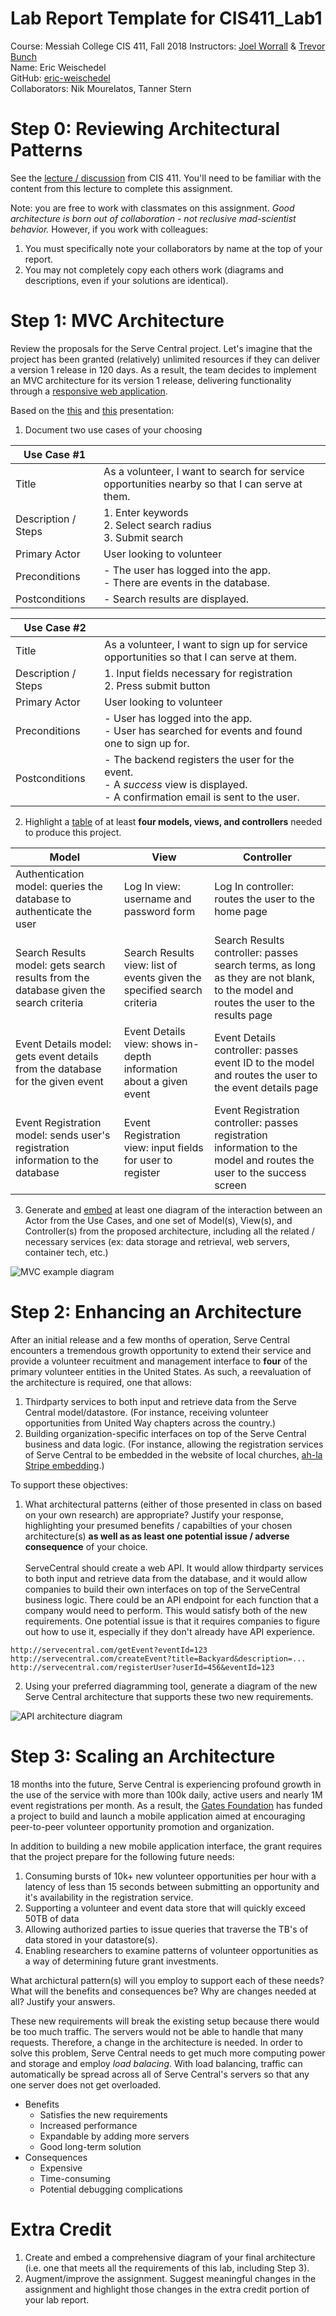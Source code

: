 # Lab Report Template for CIS411_Lab1
Course: Messiah College CIS 411, Fall 2018
Instructors: [Joel Worrall](https://github.com/tangollama) & [Trevor Bunch](https://github.com/trevordbunch)<br>
Name: Eric Weischedel<br>
GitHub: [eric-weischedel](https://github.com/eric-weischedel)<br>
Collaborators: Nik Mourelatos, Tanner Stern


# Step 0: Reviewing Architectural Patterns
See the [lecture / discussion](https://docs.google.com/presentation/d/1nUcy63FWPFYO3OJmERJpMjEtdaFtaIBbuUkpmNRVRas/edit#slide=id.g45345bd5ea_0_136) from CIS 411. You'll need to be familiar with the content from this lecture to complete this assignment.

Note: you are free to work with classmates on this assignment. _Good architecture is born out of collaboration - not reclusive mad-scientist behavior._ However, if you work with colleagues:

1. You must specifically note your collaborators by name at the top of your report.
2. You may not completely copy each others work (diagrams and descriptions, even if your solutions are identical).

# Step 1: MVC Architecture
Review the proposals for the Serve Central project. Let's imagine that the project has been granted (relatively) unlimited resources if they can deliver a version 1 release in 120 days. As a result, the team decides to implement an MVC architecture for its version 1 release, delivering functionality through a [responsive web application](https://en.wikipedia.org/wiki/Responsive_web_design). 

Based on the [this](https://docs.google.com/presentation/d/1UnU0xU0wF1l8pAB8trtLpdM0yuskx66jTFJzd64nsjU/edit#slide=id.g439b9c6866_2_53) and [this](https://docs.google.com/presentation/d/1-VZfAFoBVr6ijNepKAtRA7JoAQsV2Jlbf2l1WPDMhI0/edit) presentation:

1) Document two use cases of your choosing

| Use Case #1 | |
|---|---|
| Title | As a volunteer, I want to search for service opportunities nearby so that I can serve at them. |
| Description / Steps | 1. Enter keywords<br> 2. Select search radius<br> 3. Submit search |
| Primary Actor | User looking to volunteer |
| Preconditions | - The user has logged into the app.<br> - There are events in the database. |
| Postconditions | - Search results are displayed.<br> |

| Use Case #2 | |
|---|---|
| Title | As a volunteer, I want to sign up for service opportunities so that I can serve at them. |
| Description / Steps | 1. Input fields necessary for registration<br> 2. Press submit button |
| Primary Actor | User looking to volunteer |
| Preconditions | - User has logged into the app. <br> - User has searched for events and found one to sign up for. |
| Postconditions | - The backend registers the user for the event.<br> - A *success* view is displayed.<br> - A confirmation email is sent to the user.<br> |


2) Highlight a [table](https://www.tablesgenerator.com/markdown_tables) of at least **four models, views, and controllers** needed to produce this project.

| Model | View | Controller |
|---|---|---|
| Authentication model: queries the database to authenticate the user| Log In view: username and password form | Log In controller: routes the user to the home page |
| Search Results model: gets search results from the database given the search criteria | Search Results view: list of events given the specified search criteria | Search Results controller: passes search terms, as long as they are not blank, to the model and routes the user to the results page |
| Event Details model: gets event details from the database for the given event | Event Details view: shows in-depth information about a given event | Event Details controller: passes event ID to the model and routes the user to the event details page |
| Event Registration model: sends user's registration information to the database | Event Registration view: input fields for user to register | Event Registration controller: passes registration information to the model and routes the user to the success screen |

3) Generate and [embed](https://github.com/adam-p/markdown-here/wiki/Markdown-Cheatsheet#images) at least one diagram of the interaction between an Actor from the Use Cases, and one set of Model(s), View(s), and Controller(s) from the proposed architecture, including all the related / necessary services (ex: data storage and retrieval, web servers, container tech, etc.)

![MVC example diagram](images/MVCexample.jpg)

# Step 2: Enhancing an Architecture
After an initial release and a few months of operation, Serve Central encounters a tremendous growth opportunity to extend their service and provide a volunteer recuitment and management interface to __four__ of the primary volunteer entities in the United States. As such, a reevaluation of the architecture is required, one that allows:

1. Thirdparty services to both input and retrieve data from the Serve Central model/datastore. (For instance, receiving volunteer opportunities from United Way chapters across the country.)
2. Building organization-specific interfaces on top of the Serve Central business and data logic. (For instance, allowing the registration services of Serve Central to be embedded in the website of local churches, [ah-la Stripe embedding](https://stripe.com/payments/elements).)

To support these objectives:
1. What architectural patterns (either of those presented in class on based on your own research) are appropriate? Justify your response, highlighting your presumed benefits / capabilties of your chosen architecture(s) **as well as as least one potential issue / adverse consequence** of your choice.<br><br>
ServeCentral should create a web API. It would allow thirdparty services to both input and retrieve data from the database, and it would allow companies to build their own interfaces on top of the ServeCentral business logic. There could be an API endpoint for each function that a company would need to perform. This would satisfy both of the new requirements. One potential issue is that it requires companies to figure out how to use it, especially if they don't already have API experience.
```
http://servecentral.com/getEvent?eventId=123
http://servecentral.com/createEvent?title=Backyard&description=...
http://servecentral.com/registerUser?userId=456&eventId=123
```
2. Using your preferred diagramming tool, generate a diagram of the new Serve Central architecture that supports these two new requirements.

![API architecture diagram](images/Newarchitecture.jpg)

# Step 3: Scaling an Architecture
18 months into the future, Serve Central is experiencing profound growth in the use of the service with more than 100k daily, active users and nearly 1M event registrations per month. As a result, the [Gates Foundation](https://www.gatesfoundation.org/) has funded a project to build and launch a mobile application aimed at encouraging peer-to-peer volunteer opportunity promotion and organization. 

In addition to building a new mobile application interface, the grant requires that the project prepare for the following future needs:

1. Consuming bursts of 10k+ new volunteer opportunities per hour with a latency of less than 15 seconds between submitting an opportunity and it's availability in the registration service.
2. Supporting a volunteer and event data store that will quickly exceed 50TB of data
3. Allowing authorized parties to issue queries that traverse the TB's of data stored in your datastore(s).
4. Enabling researchers to examine patterns of volunteer opportunities as a way of determining future grant investments.

What archictural pattern(s) will you employ to support each of these needs? What will the benefits and consequences be? Why are changes needed at all? Justify your answers.

These new requirements will break the existing setup because there would be too much traffic. The servers would not be able to handle that many requests. Therefore, a change in the architecture is needed. In order to solve this problem, Serve Central needs to get much more computing power and storage and employ *load balacing*. With load balancing, traffic can automatically be spread across all of Serve Central's servers so that any one server does not get overloaded.
- Benefits
  - Satisfies the new requirements
  - Increased performance
  - Expandable by adding more servers
  - Good long-term solution
- Consequences
  - Expensive
  - Time-consuming
  - Potential debugging complications

# Extra Credit
1. Create and embed a comprehensive diagram of your final architecture (i.e. one that meets all the requirements of this lab, including Step 3).
2. Augment/improve the assignment. Suggest meaningful changes in the assignment and highlight those changes in the extra credit portion of your lab report.